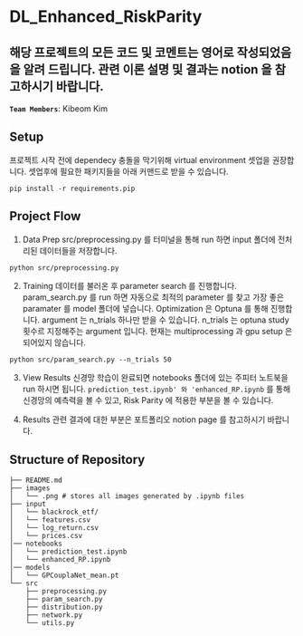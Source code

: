 # DL_Enhanced_RiskParity

## 해당 프로젝트의 모든 코드 및 코멘트는 영어로 작성되었음을 알려 드립니다. 관련 이론 설명 및 결과는 notion 을 참고하시기 바랍니다.
__`Team Members`__: Kibeom Kim 


## Setup 
프로젝트 시작 전에 dependecy 충돌을 막기위해 virtual environment 셋업을 권장합니다. 셋업후에 필요한 패키지들을 아래 커맨드로 받을 수 있습니다. 

```
pip install -r requirements.pip
```

## Project Flow

1. Data Prep
src/preprocessing.py 를 터미널을 통해 run 하면 input 폴더에 전처리된 데이터들을 저장합니다.

```
python src/preprocessing.py
```

2. Training
데이터를 불러온 후 parameter search 를 진행합니다. param_search.py 를 run 하면 자동으로 최적의 parameter 를 찾고 가장 좋은 paramater 를 model 폴더에 넣습니다.
Optimization 은 Optuna 를 통해 진행합니다. argument 는 n_trials 하나만 받을 수 있습니다. n_trials 는 optuna study 횟수르 지정해주는 argument 입니다.
현재는 multiprocessing 과 gpu setup 은 되어있지 않습니다.

```
python src/param_search.py --n_trials 50
```

3. View Results
신경망 학습이 완료되면 notebooks 폴더에 있는 주피터 노트북을 run 하시면 됩니다. `prediction_test.ipynb' 와 'enhanced_RP.ipynb` 를 통해 신경망의 예측력을 볼 수 있고, Risk Parity 에 적용한 부분을 볼 수 있습니다.

4. Results
관련 결과에 대한 부분은 포트폴리오 notion page 를 참고하시기 바랍니다.

## Structure of Repository
```
├── README.md
├── images
│   └── .png # stores all images generated by .ipynb files
├── input
│   └── blackrock_etf/
│   └── features.csv
│   └── log_return.csv
│   └── prices.csv
│── notebooks
│   └── prediction_test.ipynb
│   └── enhanced_RP.ipynb
│── models
│   └── GPCouplaNet_mean.pt
└── src
    ├── preprocessing.py
    ├── param_search.py
    ├── distribution.py
    ├── network.py
    └── utils.py
```
